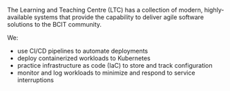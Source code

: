 The Learning and Teaching Centre (LTC) has a collection of modern, highly-available systems that provide the capability to deliver agile software solutions to the BCIT community.

We:

* use CI/CD pipelines to automate deployments
* deploy containerized workloads to Kubernetes
* practice infrastructure as code (IaC) to store and track configuration
* monitor and log workloads to minimize and respond to service interruptions